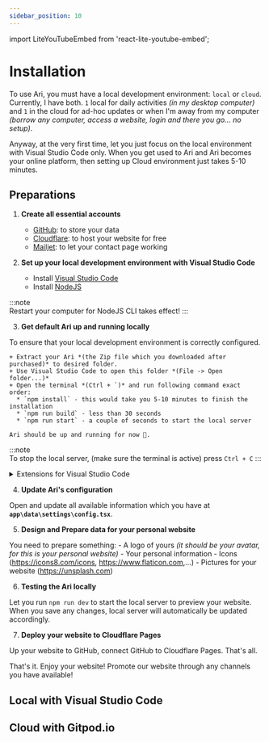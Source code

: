 ```yaml
---
sidebar_position: 10
---
```


import LiteYouTubeEmbed from 'react-lite-youtube-embed';

# Installation

To use Ari, you must have a local development environment: `local` or `cloud`. Currently, I have both. `1` local for daily activities *(in my desktop computer)* and `1` in the cloud for ad-hoc updates or when I'm away from my computer *(borrow any computer, access a website, login and there you go... no setup)*.

Anyway, at the very first time, let you just focus on the local environment with Visual Studio Code only. When you get used to Ari and Ari becomes your online platform, then setting up Cloud environment just takes 5-10 minutes.

## Preparations

1. **Create all essential accounts**

    - [GitHub](https://github.com/signup): to store your data
    - [Cloudflare](https://dash.cloudflare.com/sign-up): to host your website for free
    - [Mailjet](https://app.mailjet.com/signup?lang=en_US): to let your contact page working

2. **Set up your local development environment with Visual Studio Code**

    - Install [Visual Studio Code](https://code.visualstudio.com/)
    - Install [NodeJS](https://nodejs.org/en/)

:::note  
Restart your computer for NodeJS CLI takes effect!
:::

3. **Get default Ari up and running locally**

  To ensure that your local development environment is correctly configured.

    + Extract your Ari *(the Zip file which you downloaded after purchased)* to desired folder.
    + Use Visual Studio Code to open this folder *(File -> Open folder...)*
    + Open the terminal *(Ctrl + `)* and run following command exact order:
      * `npm install` - this would take you 5-10 minutes to finish the installation
      * `npm run build` - less than 30 seconds
      * `npm run start` - a couple of seconds to start the local server

    Ari should be up and running for now 🎉.

:::note  
To stop the local server, (make sure the terminal is active) press `Ctrl + C`
:::

<details>

<summary>Extensions for Visual Studio Code</summary>

**Basic**

- Auto Close Tag (Jun Han)
- Auto Import (steoates)
- Auto Rename Tag (Jun Han)
- MDX (unified) => This helps highlight syntax in MDX files
- Text Power Tools (Dániel Tar) => Slugify your text

**Advanced**

- Better Comments (Aaron Bond)
- Duplicate selection or line (Greg Bacchus)
- ESLint (Microsoft)
- File Utils (Steffen Leistner)
- Headwind (Ryan Hebourn)
- IntelliCode (Microsoft)
- Output Colorizer (IBM)
- Prettier - Code formatter (Prettier)
- Tailwind CSS IntelliSense (Tailwind Labs)

</details>

4. **Update Ari's configuration**

  Open and update all available information which you have at **`app\data\settings\config.tsx`**.

5. **Design and Prepare data for your personal website**

  You need to prepare something:
    - A logo of yours *(it should be your avatar, for this is your personal website)*
    - Your personal information
    - Icons (https://icons8.com/icons, https://www.flaticon.com,...)
    - Pictures for your website (https://unsplash.com)

6. **Testing the Ari locally**

  Let you run `npm run dev` to start the local server to preview your website. When you save any changes, local server will automatically be updated accordingly.

7. **Deploy your website to Cloudflare Pages**

  Up your website to GitHub, connect GitHub to Cloudflare Pages. That's all.

  That's it. Enjoy your website! Promote our website through any channels you have available!

## Local with Visual Studio Code

<div className="video-container">
  <LiteYouTubeEmbed
    id="X8T4qx_VO50"
    playlist={false}
    title="Setup local development environment with Visual Studio Code"
    poster="hqdefault"
    noCookie={true}
  />
</div>

## Cloud with Gitpod.io

<div className="video-container">
  <LiteYouTubeEmbed
    id="X8T4qx_VO50"
    playlist={false}
    title="Setup local development environment with Visual Studio Code"
    poster="hqdefault"
    noCookie={true}
  />
</div>